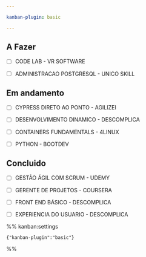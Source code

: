```yaml
---

kanban-plugin: basic

---
```


## A Fazer

- [ ] CODE LAB - VR SOFTWARE
- [ ] ADMINISTRACAO POSTGRESQL - UNICO SKILL


## Em andamento

- [ ] CYPRESS DIRETO AO PONTO - AGILIZEI
- [ ] DESENVOLVIMENTO DINAMICO - DESCOMPLICA
- [ ] CONTAINERS FUNDAMENTALS - 4LINUX
- [ ] PYTHON - BOOTDEV


## Concluido

- [ ] GESTÃO ÁGIL COM SCRUM - UDEMY
- [ ] GERENTE DE PROJETOS - COURSERA
- [ ] FRONT END BÁSICO - DESCOMPLICA
- [ ] EXPERIENCIA DO USUARIO - DESCOMPLICA




%% kanban:settings
```
{"kanban-plugin":"basic"}
```
%%
